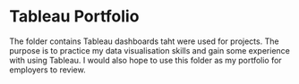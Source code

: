 # Tableau Portfolio
The folder contains Tableau dashboards taht were used for projects. The purpose is to practice my data visualisation skills and gain some experience with using Tableau. I would also hope to use this folder as my portfolio for employers to review. 
